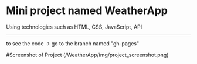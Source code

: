 # Mini project named WeatherApp
Using technologies such as HTML, CSS, JavaScript, API
_______________________________________________________
to see the code -> go to the branch named "gh-pages"

#Screenshot of Project
(/WeatherApp/img/project_screenshot.png)
